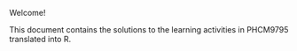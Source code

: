 Welcome! 

This document contains the solutions to the learning activities in PHCM9795 translated into R.